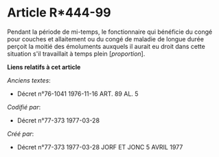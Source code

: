 # Article R*444-99

Pendant la période de mi-temps, le fonctionnaire qui bénéficie du congé pour couches et allaitement ou du congé de maladie de
longue durée perçoit la moitié des émoluments auxquels il aurait eu droit dans cette situation s'il travaillait à temps plein
[*proportion*].

**Liens relatifs à cet article**

_Anciens textes_:

  - Décret n°76-1041 1976-11-16 ART. 89 AL. 5

_Codifié par_:

  - Décret n°77-373 1977-03-28

_Créé par_:

  - Décret n°77-373 1977-03-28 JORF ET JONC 5 AVRIL 1977
